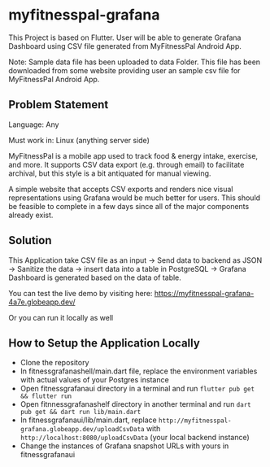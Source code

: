 # myfitnesspal-grafana
This Project is based on Flutter. User will be able to generate Grafana Dashboard using CSV file generated from MyFitnessPal Android App.

Note: Sample data file has been uploaded to data Folder. This file has been downloaded from some website providing user an sample csv file for MyFitnessPal Android App.

## Problem Statement
Language: Any

Must work in: Linux (anything server side)

MyFitnessPal is a mobile app used to track food & energy intake, exercise, and more. It supports CSV data export (e.g. through email) to facilitate archival, but this style is a bit antiquated for manual viewing.

A simple website that accepts CSV exports and renders nice visual representations using Grafana would be much better for users. This should be feasible to complete in a few days since all of the major components already exist.

## Solution
This Application take CSV file as an input -> Send data to backend as JSON -> Sanitize the data -> insert data into a table in PostgreSQL -> Grafana Dashboard is generated based on the data of table.

You can test the live demo by visiting here: https://myfitnesspal-grafana-4a7e.globeapp.dev/

Or you can run it locally as well

## How to Setup the Application Locally
- Clone the repository
- In fitnessgrafanashell/main.dart file, replace the environment variables with actual values of your Postgres instance
- Open fitnessgrafanaui directory in a terminal and run `flutter pub get && flutter run`
- Open fitnnessgrafanashelf directory in another terminal and run `dart pub get && dart run lib/main.dart`
- In fitnessgrafanaui/lib/main.dart, replace `http://myfitnesspal-grafana.globeapp.dev/uploadCsvData` with `http://localhost:8080/uploadCsvData` (your local backend instance)
- Change the instances of Grafana snapshot URLs with yours in fitnessgrafanaui